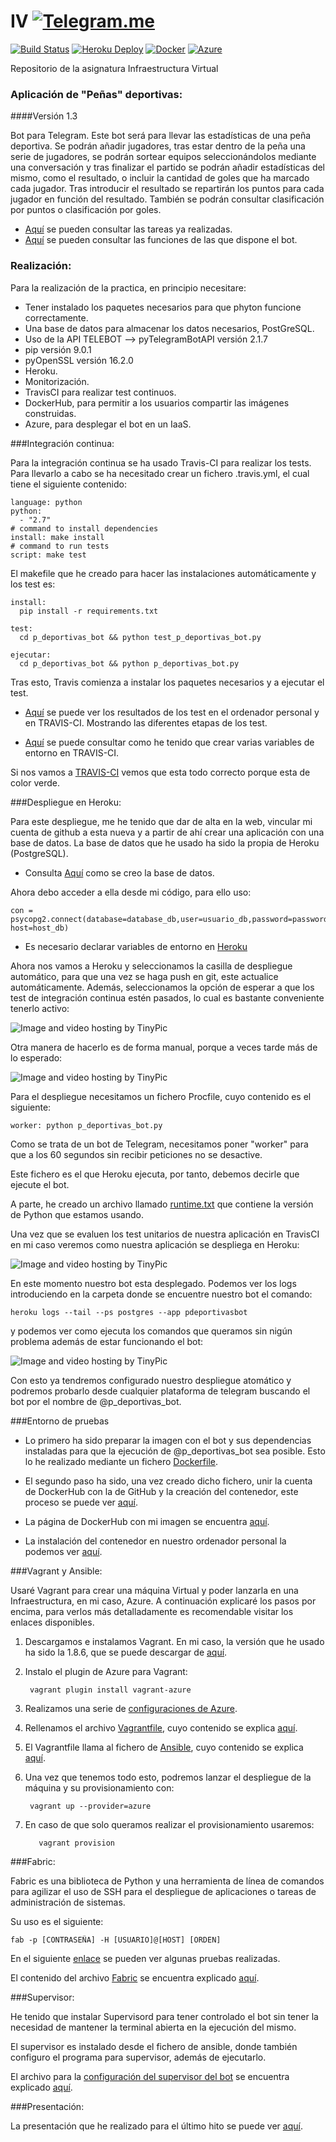 # IV    [![Telegram.me](http://lelb.net/wp-content/uploads/2016/01/telegram-icon-e1453881760594.png)](https://telegram.me/p_deportivas_bot)
[![Build Status](https://travis-ci.org/rubenjo7/IV.svg?branch=master)](https://travis-ci.org/rubenjo7/IV) [![Heroku Deploy](https://www.herokucdn.com/deploy/button.svg)](https://pdeportivasbot.herokuapp.com/) [![Docker](https://camo.githubusercontent.com/8a4737bc02fcfeb36a2d7cfb9d3e886e9baf37ad/687474703a2f2f693632382e70686f746f6275636b65742e636f6d2f616c62756d732f7575362f726f6d696c67696c646f2f646f636b657269636f6e5f7a7073776a3369667772772e706e67)](https://hub.docker.com/r/rubenjo7/iv/) [![Azure](http://azuredeploy.net/deploybutton.png)](http://pdeportivasbot.cloudapp.net/)

Repositorio de la asignatura Infraestructura Virtual

<h3>Aplicación de "Peñas" deportivas:</h3>
####Versión 1.3

Bot para Telegram. Este bot será para llevar las estadísticas de una peña deportiva. Se podrán añadir jugadores, tras estar dentro de la peña una serie de jugadores, se podrán sortear equipos seleccionándolos mediante una conversación y tras finalizar el partido se podrán añadir estadísticas del mismo, como el resultado, o incluir la cantidad de goles que ha marcado cada jugador. Tras introducir el resultado se repartirán los puntos para cada jugador en función del resultado. También se podrán consultar clasificación por puntos o clasificación por goles.
- [Aquí](https://github.com/rubenjo7/IV/blob/master/Documentacion/TAREAS.md#tareas-del-bot) se pueden consultar las tareas ya realizadas.
- [Aquí](https://github.com/rubenjo7/IV/blob/master/Documentacion/FUNCIONAMIENTO.md#funcionamiento-de-peñas-deportivas-) se pueden consultar las funciones de las que dispone el bot.

<h3>Realización:</h3>

Para la realización de la practica, en principio necesitare:

* Tener instalado los paquetes necesarios para que phyton funcione correctamente.
* Una base de datos para almacenar los datos necesarios, PostGreSQL.
* Uso de la API TELEBOT --> pyTelegramBotAPI versión 2.1.7
* pip versión 9.0.1
* pyOpenSSL versión 16.2.0
* Heroku.
* Monitorización.
* TravisCI para realizar test continuos.
* DockerHub, para permitir a los usuarios compartir las imágenes construidas.
* Azure, para desplegar el bot en un IaaS.

###Integración continua:

Para la integración continua se ha usado Travis-CI para realizar los tests. Para llevarlo a cabo se ha necesitado crear un fichero .travis.yml, el cual tiene el siguiente contenido:

    language: python
    python:
      - "2.7"
    # command to install dependencies
    install: make install
    # command to run tests
    script: make test

El makefile que he creado para hacer las instalaciones automáticamente y los test es:

    install:
      pip install -r requirements.txt

    test:
      cd p_deportivas_bot && python test_p_deportivas_bot.py

    ejecutar:
      cd p_deportivas_bot && python p_deportivas_bot.py

Tras esto, Travis comienza a instalar los paquetes necesarios y a ejecutar el test.

* [Aquí](https://github.com/rubenjo7/IV/blob/master/Documentacion/TRAVIS.md#tercera-versión-de-test-para-travis) se puede ver los resultados de los test en el ordenador personal y en TRAVIS-CI. Mostrando las diferentes etapas de los test.

* [Aquí](https://github.com/rubenjo7/IV/blob/master/Documentacion/TRAVIS.md#varibles-de-entorno-en-travis) se puede consultar como he tenido que crear varias variables de entorno en TRAVIS-CI.

Si nos vamos a [TRAVIS-CI](https://travis-ci.org/rubenjo7/IV) vemos que esta todo correcto porque esta de color verde.

###Despliegue en Heroku:

Para este despliegue, me he tenido que dar de alta en la web, vincular mi cuenta de github a esta nueva y a partir de ahí crear una aplicación con una base de datos. La base de datos que he usado ha sido la propia de Heroku (PostgreSQL).

* Consulta [Aquí](https://github.com/rubenjo7/IV/blob/master/Documentacion/HEROKU.md#creación-base-de-datos) como se creo la base de datos.


Ahora debo acceder a ella desde mi código, para ello uso:

    con = psycopg2.connect(database=database_db,user=usuario_db,password=password_db, host=host_db)

* Es necesario declarar variables de entorno en [Heroku](https://github.com/rubenjo7/IV/blob/master/Documentacion/HEROKU.md#variables-de-entorno-en-heroku)

Ahora nos vamos a Heroku y seleccionamos la casilla de despliegue automático, para que una vez se haga push en git, este actualice automáticamente. Además, seleccionamos la opción de esperar a que los test de integración continua estén pasados, lo cual es bastante conveniente tenerlo activo:

<img src="http://i68.tinypic.com/20qgpyf.png" border="0" alt="Image and video hosting by TinyPic"></a>

Otra manera de hacerlo es de forma manual, porque a veces tarde más de lo esperado:

<img src="http://i63.tinypic.com/1zzo006.png" border="0" alt="Image and video hosting by TinyPic"></a>

Para el despliegue necesitamos un fichero Procfile, cuyo contenido es el siguiente:

    worker: python p_deportivas_bot.py

Como se trata de un bot de Telegram, necesitamos poner "worker" para que a los 60 segundos sin recibir peticiones no se desactive.

Este fichero es el que Heroku ejecuta, por tanto, debemos decirle que ejecute el bot.

A parte, he creado un archivo llamado [runtime.txt](https://github.com/rubenjo7/IV/blob/master/runtime.txt) que contiene la versión de Python que estamos usando.

Una vez que se evaluen los test unitarios de nuestra aplicación en TravisCI en mi caso veremos como nuestra aplicación se despliega en Heroku:

<img src="http://i66.tinypic.com/21l0nrp.png" border="0" alt="Image and video hosting by TinyPic"></a>

En este momento nuestro bot esta desplegado. Podemos ver los logs introduciendo en la carpeta donde se encuentre nuestro bot el comando:

    heroku logs --tail --ps postgres --app pdeportivasbot

y podemos ver como ejecuta los comandos que queramos sin nigún problema además de estar funcionando el bot:

<img src="http://i63.tinypic.com/263ftxk.png" border="0" alt="Image and video hosting by TinyPic"></a>


Con esto ya tendremos configurado nuestro despliegue atomático y podremos probarlo desde cualquier plataforma de telegram buscando el bot por el nombre de @p_deportivas_bot.

###Entorno de pruebas

- Lo primero ha sido preparar la imagen con el bot y sus dependencias instaladas para que la ejecución de @p_deportivas_bot sea posible. Esto lo he realizado mediante un fichero [Dockerfile](https://github.com/rubenjo7/IV/blob/master/Dockerfile).

- El segundo paso ha sido, una vez creado dicho fichero, unir la cuenta de DockerHub con la de GitHub y la creación del contenedor, este proceso se puede ver [aquí](https://github.com/rubenjo7/IV/tree/Documentacion#entorno-de-pruebas).

- La página de DockerHub con mi imagen se encuentra [aquí](https://hub.docker.com/r/rubenjo7/iv/).

- La instalación del contenedor en nuestro ordenador personal la podemos ver [aquí](https://github.com/rubenjo7/IV/blob/master/Documentacion/DOCKER.md#instalación-del-contenerdor).

###Vagrant y Ansible:

Usaré Vagrant para crear una máquina Virtual y poder lanzarla en una Infraestructura, en mi caso, Azure. A continuación explicaré los pasos por encima, para verlos más detalladamente es recomendable visitar los enlaces disponibles.

1. Descargamos e instalamos Vagrant. En mi caso, la versión que he usado ha sido la 1.8.6, que se puede descargar de [aquí](https://releases.hashicorp.com/vagrant/1.8.6/vagrant_1.8.6_x86_64.deb).
2. Instalo el plugin de Azure para Vagrant:

        vagrant plugin install vagrant-azure

3. Realizamos una serie de [configuraciones de Azure](https://github.com/rubenjo7/IV/blob/master/Documentacion/AZURE.md).
4. Rellenamos el archivo [Vagrantfile](https://github.com/rubenjo7/IV/blob/master/Vagrant%20y%20Ansible/Vagrantfile), cuyo contenido se explica [aquí](https://github.com/rubenjo7/IV/blob/master/Documentacion/VAGRANT.md#vagrant).
5. El Vagrantfile llama al fichero de [Ansible](https://github.com/rubenjo7/IV/blob/master/Vagrant%20y%20Ansible/configuracion_ansible.yml), cuyo contenido se explica [aquí](https://github.com/rubenjo7/IV/blob/master/Documentacion/ANSIBLE.md#ansible).
6. Una vez que tenemos todo esto, podremos lanzar el despliegue de la máquina y su provisionamiento con:

        vagrant up --provider=azure

7. En caso de que solo queramos realizar el provisionamiento usaremos:

          vagrant provision

###Fabric:

Fabric es una biblioteca de Python y una herramienta de línea de comandos para agilizar el uso de SSH para el despliegue de aplicaciones o tareas de administración de sistemas.

Su uso es el siguiente:

    fab -p [CONTRASEÑA] -H [USUARIO]@[HOST] [ORDEN]

En el siguiente [enlace](https://github.com/rubenjo7/IV/blob/master/Documentacion/FABRIC.md#pruebas) se pueden ver algunas pruebas realizadas.

El contenido del archivo [Fabric](https://github.com/rubenjo7/IV/blob/master/fabfile.py) se encuentra explicado [aquí](https://github.com/rubenjo7/IV/blob/master/Documentacion/FABRIC.md#contenido-del-fichero-fabfilepy).

###Supervisor:

He tenido que instalar Supervisord para tener controlado el bot sin tener la necesidad  de mantener la terminal abierta en la ejecución del mismo.

El supervisor es instalado desde el fichero de ansible, donde también configuro el programa para supervisor, además de ejecutarlo.

El archivo para la [configuración del supervisor del bot](https://github.com/rubenjo7/IV/blob/master/p_deportivas_bot.conf) se encuentra explicado [aquí](https://github.com/rubenjo7/IV/blob/master/Documentacion/SUPERVISOR.md#contenido-del-fichero-p_deportivas_botconf).

###Presentación:

La presentación que he realizado para el último hito se puede ver [aquí](https://github.com/rubenjo7/IV/blob/master/Documentacion/Presentacion%20IV.pdf).
